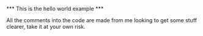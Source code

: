 *** This is the hello world example ***

All the comments into the code are made from me looking to get some stuff clearer, take it at your own risk.
